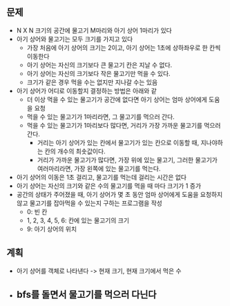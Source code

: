 ## 문제 
- N X N 크기의 공간에 물고기 M마리와 아기 상어 1마리가 있다
- 아기 상어와 물고기는 모두 크기를 가지고 있다
  - 가장 처음에 아기 상어의 크기는 2이고, 아기 상어는 1초에 상하좌우로 한 칸씩 이동한다
  - 아기 상어는 자신의 크기보다 큰 물고기 칸은 지날 수 없다.
  - 아기 상어는 자신의 크기보다 작은 물고기만 먹을 수 있다.
  - 크기가 같은 경우 먹을 수는 없지만 지나갈 수는 있음
- 아기 상어가 어디로 이동할지 결정하는 방법은 아래와 같
  - 더 이상 먹을 수 있는 물고기가 공간에 없다면 아기 상어는 엄마 상어에게 도움을 요청
  - 먹을 수 있는 물고기가 1마리라면, 그 물고기를 먹으러 간다.
  - 먹을 수 있는 물고기가 1마리보다 많다면, 거리가 가장 가까운 물고기를 먹으러 간다.
    - 거리는 아기 상어가 있는 칸에서 물고기가 있는 칸으로 이동할 때, 지나야하는 칸의 개수의 최솟값이다.
    - 거리가 가까운 물고기가 많다면, 가장 위에 있는 물고기, 그러한 물고기가 여러마리라면, 가장 왼쪽에 있는 물고기를 먹는다.
- 아기 상어의 이동은 1초 걸리고, 물고기를 먹는데 걸리는 시간은 없다
- 아기 상어는 자신의 크기와 같은 수의 물고기를 먹을 때 마다 크기가 1 증가
- 공간의 상태가 주어졌을 때, 아기 상어가 몇 초 동안 엄마 상어에게 도움을 요청하지 않고 물고기를 잡아먹을 수 있는지 구하는 프로그램을 작성
  - 0: 빈 칸
  - 1, 2, 3, 4, 5, 6: 칸에 있는 물고기의 크기
  - 9: 아기 상어의 위치

## 계획
- 아기 상어를 객체로 나타낸다 -> 현재 크기, 현재 크기에서 먹은 수
- bfs를 돌면서 물고기를 먹으러 다닌다
  - 
